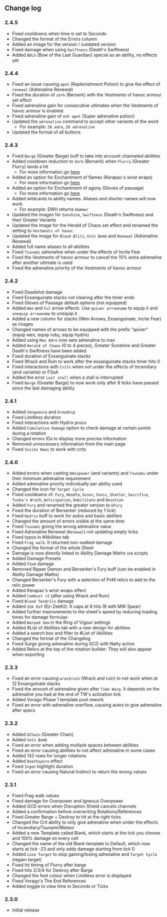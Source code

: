 ## Change log
### 2.4.5
- Fixed cooldowns when time is set to Seconds
- Changed the format of the Errors column
- Added an image for the version / outdated version
- Fixed damage when using `Swiftness` (Death's Swiftness)
- Added `BOLG` (Bow of the Last Guardian) special as an ability, no effects yet

### 2.4.4
- Fixed an issue causing `apot` (Replenishment Potion) to give the effect of `renewal` (Adrenaline Renewal)
- Fixed the duration of `zerk` (Berserk) with the Vestments of havoc armour set effect
- Fixed adrenaline gain for consecutive ultimates when the Vestments of havoc armour is enabled
- Fixed adrenaline gain of `enh apot` (Super adrenaline potion)
- Updated the `adrenaline` command to accept other variants of the word
  - For example: `20 adre`, `20 adrenaline`
- Updated the format of all buttons

### 2.4.3
- Fixed `Barge` (Greater Barge) buff to take into account channeled abilities
- Added cooldown reduction to `Zerk` (Berserk) when `Flurry` (Greater Flurry) lands a hit
  - For more information go [here](https://runescape.wiki/w/Greater_Flurry)
- Added an option for Enchantment of flames (Kerapac's wrist wraps)
  - For more information go [here](https://runescape.wiki/w/Enchantment_of_flames)
- Added an option for Enchantment of agony (Gloves of passage)
  - For more information go [here](https://runescape.wiki/w/Enchantment_of_agony)
- Added wildcards to ability names. Aliases and shorter names will now work
  - For example: SWH returns `Hammer`
- Updated the images for `Sunshine`, `Swiftness` (Death's Swiftness) and their Greater Variants
- Updated the image for the Herald of Chaos set effect and renamed the setting to `Vestments of havoc`
- Updated the image for `Blood Blitz`, `Vuln Bomb` and `Renewal` (Adrenaline Renewal)
- Added full name aliases to all abilities
- Fixed `Tsunami` adrenaline when under the effects of Incite Fear
- Fixed the Vestments of havoc armour to cancel the 15% extra adrenaline after another ultimate is used
- Fixed the adrenaline priority of the Vestments of havoc armour

### 2.4.2
- Fixed	Deadshot damage
- Fixed	Exsanguinate stacks not clearing after the timer ends
- Fixed	Gloves of Passage default options (not equipped)
- Added	`Wen` and `Ful` arrow effects. Use `quiver arrowname` to equip it and `unequip arrowname` to unequip it
- Added	a new column for stacks (Wen Arrows, Exsanguinate, Incite Fear) as images
- Changed	names of arrows to be equipped with the prefix "quiver" (equip wen, equip ruby, equip hydrix)
- Added	using `Max Adre`  now sets adrenaline to max
- Added	`Herald of Chaos` (0 to 4 pieces), Greater Sunshine and Greater Death's Swiftness have been added
- Fixed	duration of Exsanguinate stacks
- Fixed	Wrack and Ruin to work after the exsanguinate stacks timer hits 0
- Fixed	interactions with `Crits` when not under the effects of Incendiary (and variants) or FSoA
- Added	the error `Lost stall` when a stall is interrupted
- Fixed `Barge` (Greater Barge) to now work only after 8 ticks have passed since the last damaging ability

### 2.4.1
- Added `Vengeance` and `Dreadnip`
- Fixed Limitless duration
- Fixed interactions with Hydrix procs
- Added `Cumulative Damage` option to check damage at certain points during a rotation
- Changed errors IDs to display more precise information
- Removed unnecessary information from the main page
- Fixed `Incite Nami` to work with crits

### 2.4.0
- Added errors when casting `Omnipower` (and variants) and `Tsunami` under their minimum adrenaline requirement
- Added adrenaline priority individually per ability used
- Changed the icon for `Target Cycle`
- Fixed cooldowns of: `Fury`, `Needle`, `Gconc`, `Sonic`, `Shatter`, `Sacrifice`, `Tuska's Wrath`, `Anticipation`, `Debilitate` and `Devotion`
- Added `Fury` and renamed the greater version to `GFury`
- Fixed the duration of Berserker (reduced by 1 tick)
- Fixed `Hydrix` buff to work for autos and basic abilities
- Changed the amount of errors visible at the same time
- Fixed `Tsunami` giving the wrong adrenaline value
- Fixed Adrenaline Renewal (`Renewal`) not updating empty ticks
- Fixed typos in #Abilities tab
- Fixed `Frag walk`. It returned non-walked damage
- Changed the format of the whole Sheet
- Damage is now directly linked to Ability Damage Maths via scripts
- Added Damage Presets
- Added `FSoA` damage
- Removed Ripper Demon and Berserker's Fury buff (can be enabled in Ability Damage Maths)
- Changed Berserker's Fury with a selection of PvM relics to add to the relic power
- Added Kerapac's wrist wraps effect
- Added `Combust +2` (after using Wrack and Ruin)
- Fixed `Blood Tendrils` damage
- Added `Zek Eof` (Ez-ZekKil). It caps at 6 hits (9 with MW Spear)
- Added further improvements to the sheet's speed by reducing loading times for damage formulas
- Added `Warped Gem` in the Ring of Vigour settings
- Added #List of Abilities tab with a new design for abilities
- Added a search box and filter to #List of Abilities
- Changed the format of the Changelog
- Fixed Surge giving adrenaline during GCD with Natty active
- Added Relics at the top of the rotation builder. They will also appear when exporting

### 2.3.3
- Fixed an error causing `wrackruin` (Wrack and ruin) to not work when at 12 Exsanguinate stacks
- Fixed the amount of adrenaline given after `Time Warp`. It depends on the adrenaline you had at the end of TW's activation tick
- Added Vorago Phase 1 template post rework
- Fixed an error with adrenaline overflow, causing autos to give adrenaline after specs

### 2.3.2
- Added `GChain` (Greater Chain)
- Added `Vuln Bomb`
- Fixed an error when adding multiple spaces between abilities
- Fixed  an error causing abilities to not affect adrenaline in some cases
- Added 142 rows for longer rotations
- Added `Deathspore` effect
- Fixed `Ingen` highlight duration
- Fixed an error causing Natural Instinct to return the wrong values

### 2.3.1
- Fixed Frag walk values
- Fixed damage for Overpower and Igneous Overpower
- Added GCD errors when Disruption Shield cancels channels
- Added a confirmation before overwriting Rotations/References
- Fixed Greater Barge + Destroy to hit at the right ticks
- Changed the Crit ability to only give adrenaline when under the effects of Incendiary/Tsunami/Meteor
- Added a new Template called Blank, which starts at the tick you choose and 100% damage on every cell
- Changed the name of the old Blank template to Default, which now starts at tick -23 and only adds damage starting from tick 0
- Added `Lose Target` to stop gaining/losing adrenaline and `Target Cycle` (regain target)
- Fixed hit timing of Flurry after barge
- Fixed hits 2/3/4 for Destroy after Barge
- Changed the font colour when Limitless error is displayed
- Fixed Vorago's The End References
- Added toggle to view time in Seconds or Ticks

### 2.3.0
- Initial release
